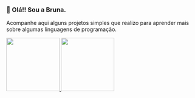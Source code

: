 ### 👋 Olá!! Sou a Bruna.
Acompanhe aqui alguns projetos simples que realizo para aprender mais sobre algumas linguagens de programação.

<div>
  <a href="https://github.com/brunacardozo">
    <img height = "140em" src="https://github-readme-stats.vercel.app/api?username=brunacardozo&count_private=true&show_icons=true&theme=highcontrast&include_all_commits=true&count_private=true" />
    <img height = "140em" src="https://github-readme-stats.vercel.app/api/top-langs/?username=brunacardozo&layout=compact&layout=compact=16&theme=highcontrast"/>
  </a>
</div>

##
